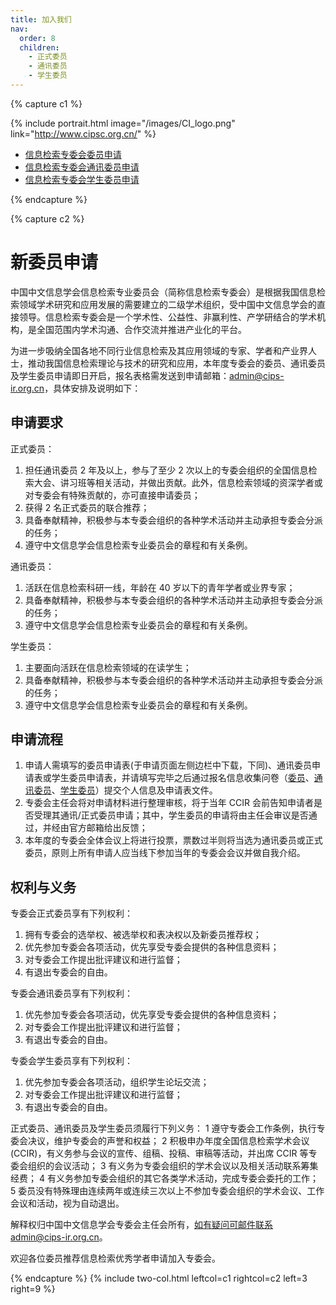 ```yaml
---
title: 加入我们
nav:
  order: 8
  children:
    - 正式委员
    - 通讯委员
    - 学生委员
---
```


{% capture c1 %}

{% include portrait.html image="/images/CI_logo.png" link="http://www.cipsc.org.cn/" %}

<div class="sticky_sidebar">
  <ul class="no-padding margin-left-10 organizers-type-list hidden-xs" id="sidebar-nav">
    <li class=""><a href="{{ "/opportunities/正式委员"}}">信息检索专委会委员申请</a></li>
    <li class=""><a href="{{ "/opportunities/通讯委员" }}">信息检索专委会通讯委员申请</a></li>
    <li class=""><a href="{{ "/opportunities/学生委员" }}">信息检索专委会学生委员申请</a></li>
  </ul>
</div>

{% endcapture %}

{% capture c2 %}

# <i class="fas fa-envelope"></i>新委员申请

中国中文信息学会信息检索专业委员会（简称信息检索专委会）是根据我国信息检索领域学术研究和应用发展的需要建立的二级学术组织，受中国中文信息学会的直接领导。信息检索专委会是一个学术性、公益性、非赢利性、产学研结合的学术机构，是全国范围内学术沟通、合作交流并推进产业化的平台。

为进一步吸纳全国各地不同行业信息检索及其应用领域的专家、学者和产业界人士，推动我国信息检索理论与技术的研究和应用，本年度专委会的委员、通讯委员及学生委员申请即日开启，报名表格需发送到申请邮箱：admin@cips-ir.org.cn，具体安排及说明如下：

## 申请要求

正式委员：

1. 担任通讯委员 2 年及以上，参与了至少 2 次以上的专委会组织的全国信息检索大会、讲习班等相关活动，并做出贡献。此外，信息检索领域的资深学者或对专委会有特殊贡献的，亦可直接申请委员；
2. 获得 2 名正式委员的联合推荐；
3. 具备奉献精神，积极参与本专委会组织的各种学术活动并主动承担专委会分派的任务；
4. 遵守中文信息学会信息检索专业委员会的章程和有关条例。

通讯委员：

1. 活跃在信息检索科研一线，年龄在 40 岁以下的青年学者或业界专家；
2. 具备奉献精神，积极参与本专委会组织的各种学术活动并主动承担专委会分派的任务；
3. 遵守中文信息学会信息检索专业委员会的章程和有关条例。

学生委员：

1. 主要面向活跃在信息检索领域的在读学生；
2. 具备奉献精神，积极参与本专委会组织的各种学术活动并主动承担专委会分派的任务；
3. 遵守中文信息学会信息检索专业委员会的章程和有关条例。

## 申请流程

1. 申请人需填写的委员申请表(于申请页面左侧边栏中下载，下同)、通讯委员申请表或学生委员申请表，并请填写完毕之后通过报名信息收集问卷（[委员]({{https://bqyl1x9muk3.feishu.cn/share/base/form/shrcn6kPtvyocUSpM2azrqTH9rd}})、[通讯委员]({{https://bqyl1x9muk3.feishu.cn/share/base/form/shrcnMRK2xFnIxTFI74UrW9iukb}})、[学生委员]({{https://bqyl1x9muk3.feishu.cn/share/base/form/shrcnEGthoJWMcW80Jsis8245Fj}})）提交个人信息及申请表文件。
2. 专委会主任会将对申请材料进行整理审核，将于当年 CCIR 会前告知申请者是否受理其通讯/正式委员申请；其中，学生委员的申请将由主任会审议是否通过，并经由官方邮箱给出反馈；
3. 本年度的专委会全体会议上将进行投票，票数过半则将当选为通讯委员或正式委员，原则上所有申请人应当线下参加当年的专委会会议并做自我介绍。

## 权利与义务

专委会正式委员享有下列权利：

1. 拥有专委会的选举权、被选举权和表决权以及新委员推荐权；
2. 优先参加专委会各项活动，优先享受专委会提供的各种信息资料；
3. 对专委会工作提出批评建议和进行监督；
4. 有退出专委会的自由。

专委会通讯委员享有下列权利：

1. 优先参加专委会各项活动，优先享受专委会提供的各种信息资料；
2. 对专委会工作提出批评建议和进行监督；
3. 有退出专委会的自由。

专委会学生委员享有下列权利：

1. 优先参加专委会各项活动，组织学生论坛交流；
2. 对专委会工作提出批评建议和进行监督；
3. 有退出专委会的自由。

正式委员、通讯委员及学生委员须履行下列义务：
1 遵守专委会工作条例，执行专委会决议，维护专委会的声誉和权益；
2 积极申办年度全国信息检索学术会议(CCIR)，有义务参与会议的宣传、组稿、投稿、审稿等活动，并出席 CCIR 等专委会组织的会议活动；
3 有义务为专委会组织的学术会议以及相关活动联系筹集经费；
4 有义务参加专委会组织的其它各类学术活动，完成专委会委托的工作；
5 委员没有特殊理由连续两年或连续三次以上不参加专委会组织的学术会议、工作会议和活动，视为自动退出。

解释权归中国中文信息学会专委会主任会所有，如有疑问可邮件联系admin@cips-ir.org.cn。

欢迎各位委员推荐信息检索优秀学者申请加入专委会。

{% endcapture %}
{% include two-col.html leftcol=c1 rightcol=c2 left=3 right=9 %}
